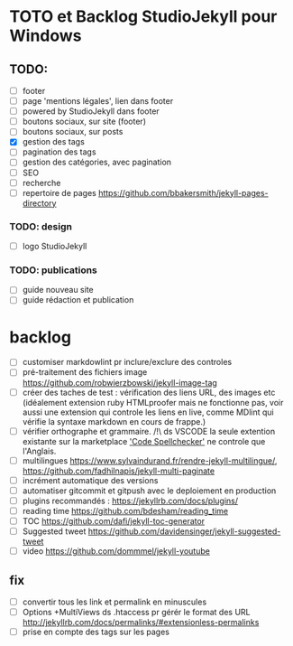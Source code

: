 # TOTO et Backlog StudioJekyll pour Windows

## TODO:

- [ ] footer
- [ ] page 'mentions légales', lien dans footer
- [ ] powered by StudioJekyll dans footer
- [ ] boutons sociaux, sur site (footer)
- [ ] boutons sociaux, sur posts
- [x] gestion des tags
- [ ] pagination des tags
- [ ] gestion des catégories, avec pagination
- [ ] SEO
- [ ] recherche
- [ ] repertoire de pages https://github.com/bbakersmith/jekyll-pages-directory

### TODO: design

- [ ] logo StudioJekyll

### TODO: publications

- [ ] guide nouveau site
- [ ] guide rédaction et publication

# backlog

- [ ] customiser markdowlint pr inclure/exclure des controles
- [ ] pré-traitement des fichiers image https://github.com/robwierzbowski/jekyll-image-tag
- [ ] créer des taches de test : vérification des liens URL, des images etc (idéalement extension ruby HTMLproofer mais ne fonctionne pas, voir aussi une extension qui controle les liens en live, comme MDlint qui vérifie la syntaxe markdown en cours de frappe.)
- [ ] vérifier orthographe et grammaire. /!\ ds VSCODE la seule extention existante sur la marketplace ['Code Spellchecker'](https://marketplace.visualstudio.com/items?itemName=streetsidesoftware.code-spell-checker) ne controle que l'Anglais.
- [ ] multilingues https://www.sylvaindurand.fr/rendre-jekyll-multilingue/, https://github.com/fadhilnapis/jekyll-multi-paginate
- [ ] incrément automatique des versions
- [ ] automatiser gitcommit et gitpush avec le deploiement en production
- [ ] plugins recommandés : https://jekyllrb.com/docs/plugins/
- [ ] reading time https://github.com/bdesham/reading_time
- [ ] TOC https://github.com/dafi/jekyll-toc-generator
- [ ] Suggested tweet https://github.com/davidensinger/jekyll-suggested-tweet
- [ ] video https://github.com/dommmel/jekyll-youtube

## fix

- [ ] convertir tous les link et permalink en minuscules
- [ ] Options +MultiViews ds .htaccess pr gérér le format des URL http://jekyllrb.com/docs/permalinks/#extensionless-permalinks
- [ ] prise en compte des tags sur les pages